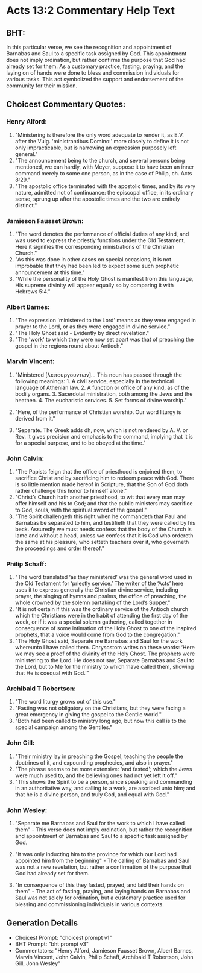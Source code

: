 # Acts 13:2 Commentary Help Text

## BHT:
In this particular verse, we see the recognition and appointment of Barnabas and Saul to a specific task assigned by God. This appointment does not imply ordination, but rather confirms the purpose that God had already set for them. As a customary practice, fasting, praying, and the laying on of hands were done to bless and commission individuals for various tasks. This act symbolized the support and endorsement of the community for their mission.

## Choicest Commentary Quotes:
### Henry Alford:
1. "Ministering is therefore the only word adequate to render it, as E.V. after the Vulg. 'ministrantibus Domino:' more closely to define it is not only impracticable, but is narrowing an expression purposely left general."
2. "The announcement being to the church, and several persons being mentioned, we can hardly, with Meyer, suppose it to have been an inner command merely to some one person, as in the case of Philip, ch. Acts 8:29."
3. "The apostolic office terminated with the apostolic times, and by its very nature, admitted not of continuance: the episcopal office, in its ordinary sense, sprung up after the apostolic times and the two are entirely distinct."

### Jamieson Fausset Brown:
1. "The word denotes the performance of official duties of any kind, and was used to express the priestly functions under the Old Testament. Here it signifies the corresponding ministrations of the Christian Church."
2. "As this was done in other cases on special occasions, it is not improbable that they had been led to expect some such prophetic announcement at this time."
3. "While the personality of the Holy Ghost is manifest from this language, His supreme divinity will appear equally so by comparing it with Hebrews 5:4."

### Albert Barnes:
1. "The expression 'ministered to the Lord' means as they were engaged in prayer to the Lord, or as they were engaged in divine service."
2. "The Holy Ghost said - Evidently by direct revelation."
3. "The 'work' to which they were now set apart was that of preaching the gospel in the regions round about Antioch."

### Marvin Vincent:
1. "Ministered [λειτουργουντων]... This noun has passed through the following meanings: 1. A civil service, especially in the technical language of Athenian law. 2. A function or office of any kind, as of the bodily organs. 3. Sacerdotal ministration, both among the Jews and the heathen. 4. The eucharistic services. 5. Set forms of divine worship." 

2. "Here, of the performance of Christian worship. Our word liturgy is derived from it."

3. "Separate. The Greek adds dh, now, which is not rendered by A. V. or Rev. It gives precision and emphasis to the command, implying that it is for a special purpose, and to be obeyed at the time."

### John Calvin:
1. "The Papists feign that the office of priesthood is enjoined them, to sacrifice Christ and by sacrificing him to redeem peace with God. There is so little mention made hereof in Scripture, that the Son of God doth rather challenge this honor to himself alone."
2. "Christ’s Church hath another priesthood, to wit that every man may offer himself and his to God; and that the public ministers may sacrifice to God, souls, with the spiritual sword of the gospel."
3. "The Spirit challengeth this right when he commandeth that Paul and Barnabas be separated to him, and testifieth that they were called by his beck. Assuredly we must needs confess that the body of the Church is lame and without a head, unless we confess that it is God who ordereth the same at his pleasure, who setteth teachers over it, who governeth the proceedings and order thereof."

### Philip Schaff:
1. "The word translated ‘as they ministered’ was the general word used in the Old Testament for ‘priestly service.’ The writer of the ‘Acts’ here uses it to express generally the Christian divine service, including prayer, the singing of hymns and psalms, the office of preaching, the whole crowned by the solemn partaking of the Lord’s Supper."
2. "It is not certain if this was the ordinary service of the Antioch church which the Christians were in the habit of attending the first day of the week, or if it was a special solemn gathering, called together in consequence of some intimation of the Holy Ghost to one of the inspired prophets, that a voice would come from God to the congregation."
3. "The Holy Ghost said, Separate me Barnabas and Saul for the work whereunto I have called them. Chrysostom writes on these words: ‘Here we may see a proof of the divinity of the Holy Ghost. The prophets were ministering to the Lord. He does not say, Separate Barnabas and Saul to the Lord, but to Me for the ministry to which ‘have called them, showing that He is coequal with God.’"

### Archibald T Robertson:
1. "The word liturgy grows out of this use." 
2. "Fasting was not obligatory on the Christians, but they were facing a great emergency in giving the gospel to the Gentile world."
3. "Both had been called to ministry long ago, but now this call is to the special campaign among the Gentiles."

### John Gill:
1. "Their ministry lay in preaching the Gospel, teaching the people the doctrines of it, and expounding prophecies, and also in prayer." 
2. "The phrase seems to be more extensive: 'and fasted'; which the Jews were much used to, and the believing ones had not yet left it off." 
3. "This shows the Spirit to be a person, since speaking and commanding in an authoritative way, and calling to a work, are ascribed unto him; and that he is a divine person, and truly God, and equal with God."

### John Wesley:
1. "Separate me Barnabas and Saul for the work to which I have called them" - This verse does not imply ordination, but rather the recognition and appointment of Barnabas and Saul to a specific task assigned by God.

2. "It was only inducting him to the province for which our Lord had appointed him from the beginning" - The calling of Barnabas and Saul was not a new revelation, but rather a confirmation of the purpose that God had already set for them.

3. "In consequence of this they fasted, prayed, and laid their hands on them" - The act of fasting, praying, and laying hands on Barnabas and Saul was not solely for ordination, but a customary practice used for blessing and commissioning individuals in various contexts.


## Generation Details
- Choicest Prompt: "choicest prompt v1"
- BHT Prompt: "bht prompt v3"
- Commentators: "Henry Alford, Jamieson Fausset Brown, Albert Barnes, Marvin Vincent, John Calvin, Philip Schaff, Archibald T Robertson, John Gill, John Wesley"
